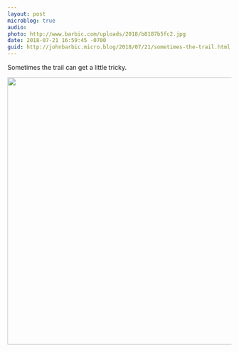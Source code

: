 ```yaml
---
layout: post
microblog: true
audio: 
photo: http://www.barbic.com/uploads/2018/b8187b5fc2.jpg
date: 2018-07-21 16:59:45 -0700
guid: http://johnbarbic.micro.blog/2018/07/21/sometimes-the-trail.html
---
```

Sometimes the trail can get a little tricky.

<img src="http://www.barbic.com/uploads/2018/b8187b5fc2.jpg" width="600" height="600" />
